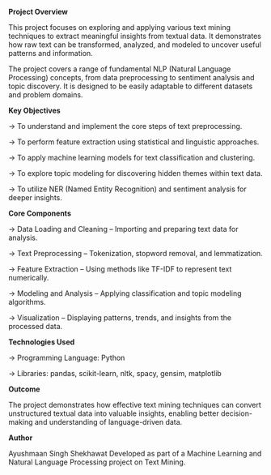 **Project Overview**

This project focuses on exploring and applying various text mining techniques to extract meaningful insights from textual data.
It demonstrates how raw text can be transformed, analyzed, and modeled to uncover useful patterns and information.

The project covers a range of fundamental NLP (Natural Language Processing) concepts, from data preprocessing to sentiment analysis and topic discovery. It is designed to be easily adaptable to different datasets and problem domains.

**Key Objectives**

-> To understand and implement the core steps of text preprocessing.

-> To perform feature extraction using statistical and linguistic approaches.

-> To apply machine learning models for text classification and clustering.

-> To explore topic modeling for discovering hidden themes within text data.

-> To utilize NER (Named Entity Recognition) and sentiment analysis for deeper insights.

**Core Components**

-> Data Loading and Cleaning – Importing and preparing text data for analysis.

-> Text Preprocessing – Tokenization, stopword removal, and lemmatization.

-> Feature Extraction – Using methods like TF-IDF to represent text numerically.

-> Modeling and Analysis – Applying classification and topic modeling algorithms.

-> Visualization – Displaying patterns, trends, and insights from the processed data.

**Technologies Used**

-> Programming Language: Python

-> Libraries: pandas, scikit-learn, nltk, spacy, gensim, matplotlib

**Outcome**

The project demonstrates how effective text mining techniques can convert unstructured textual data into valuable insights, enabling better decision-making and understanding of language-driven data.

**Author**

Ayushmaan Singh Shekhawat
Developed as part of a Machine Learning and Natural Language Processing project on Text Mining.

